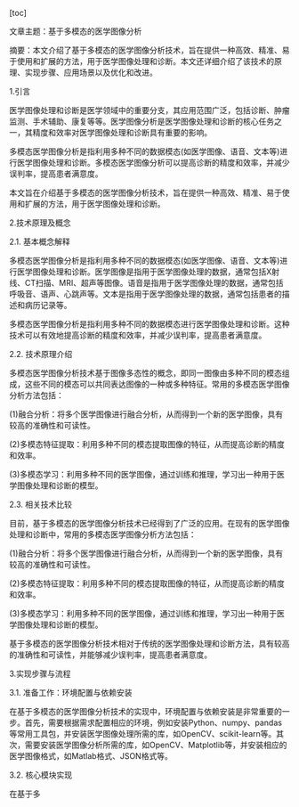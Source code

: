 
[toc]                    
                
                
文章主题：基于多模态的医学图像分析

摘要：本文介绍了基于多模态的医学图像分析技术，旨在提供一种高效、精准、易于使用和扩展的方法，用于医学图像处理和诊断。本文还详细介绍了该技术的原理、实现步骤、应用场景以及优化和改进。

1.引言

医学图像处理和诊断是医学领域中的重要分支，其应用范围广泛，包括诊断、肿瘤监测、手术辅助、康复等等。医学图像分析是医学图像处理和诊断的核心任务之一，其精度和效率对医学图像处理和诊断具有重要的影响。

多模态医学图像分析是指利用多种不同的数据模态(如医学图像、语音、文本等)进行医学图像处理和诊断。多模态医学图像分析可以提高诊断的精度和效率，并减少误判率，提高患者满意度。

本文旨在介绍基于多模态的医学图像分析技术，旨在提供一种高效、精准、易于使用和扩展的方法，用于医学图像处理和诊断。

2.技术原理及概念

2.1. 基本概念解释

多模态医学图像分析是指利用多种不同的数据模态(如医学图像、语音、文本等)进行医学图像处理和诊断。医学图像是指用于医学图像处理的数据，通常包括X射线、CT扫描、MRI、超声等图像。语音是指用于医学图像处理的数据，通常包括呼吸音、语声、心跳声等。文本是指用于医学图像处理的数据，通常包括患者的描述和病历记录等。

多模态医学图像分析是指利用多种不同的数据模态进行医学图像处理和诊断。这种技术可以有效地提高诊断的精度和效率，并减少误判率，提高患者满意度。

2.2. 技术原理介绍

多模态医学图像分析技术基于图像多态性的概念，即同一图像由多种不同的模态组成，这些不同的模态可以共同表达图像的一种或多种特征。常用的多模态医学图像分析方法包括：

(1)融合分析：将多个医学图像进行融合分析，从而得到一个新的医学图像，具有较高的准确性和可读性。

(2)多模态特征提取：利用多种不同的模态提取图像的特征，从而提高诊断的精度和效率。

(3)多模态学习：利用多种不同的医学图像，通过训练和推理，学习出一种用于医学图像处理和诊断的模型。

2.3. 相关技术比较

目前，基于多模态的医学图像分析技术已经得到了广泛的应用。在现有的医学图像处理和诊断中，常用的多模态医学图像分析方法包括：

(1)融合分析：将多个医学图像进行融合分析，从而得到一个新的医学图像，具有较高的准确性和可读性。

(2)多模态特征提取：利用多种不同的模态提取图像的特征，从而提高诊断的精度和效率。

(3)多模态学习：利用多种不同的医学图像，通过训练和推理，学习出一种用于医学图像处理和诊断的模型。

基于多模态的医学图像分析技术相对于传统的医学图像处理和诊断方法，具有较高的准确性和可读性，并能够减少误判率，提高患者满意度。

3.实现步骤与流程

3.1. 准备工作：环境配置与依赖安装

在基于多模态的医学图像分析技术的实现中，环境配置与依赖安装是非常重要的一步。首先，需要根据需求配置相应的环境，例如安装Python、numpy、pandas等常用工具包，并安装医学图像处理所需的库，如OpenCV、scikit-learn等。其次，需要安装医学图像分析所需的库，如OpenCV、Matplotlib等，并安装相应的医学图像格式，如Matlab格式、JSON格式等。

3.2. 核心模块实现

在基于多

